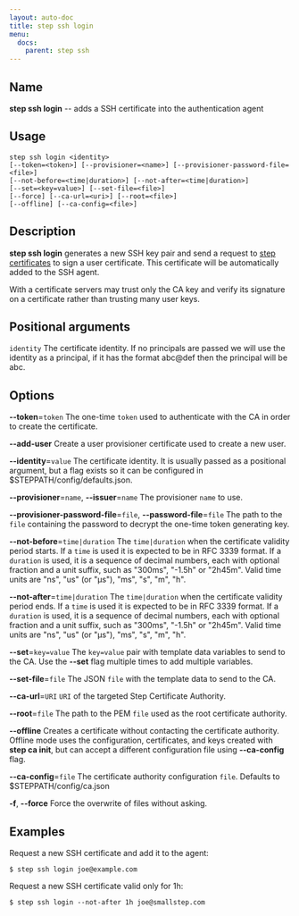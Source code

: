 ```yaml
---
layout: auto-doc
title: step ssh login
menu:
  docs:
    parent: step ssh
---
```


## Name
**step ssh login** -- adds a SSH certificate into the authentication agent

## Usage

```raw
step ssh login <identity>
[--token=<token>] [--provisioner=<name>] [--provisioner-password-file=<file>]
[--not-before=<time|duration>] [--not-after=<time|duration>]
[--set=<key=value>] [--set-file=<file>]
[--force] [--ca-url=<uri>] [--root=<file>]
[--offline] [--ca-config=<file>]
```

## Description

**step ssh login** generates a new SSH key pair and send a request to [step
certificates](https://github.com/smallstep/certificates) to sign a user
certificate. This certificate will be automatically added to the SSH agent.

With a certificate servers may trust only the CA key and verify its signature on
a certificate rather than trusting many user keys.

## Positional arguments

`identity`
The certificate identity. If no principals are passed we will use
the identity as a principal, if it has the format abc@def then the
principal will be abc.

## Options


**--token**=`token`
The one-time `token` used to authenticate with the CA in order to create the
certificate.

**--add-user**
Create a user provisioner certificate used to create a new user.

**--identity**=`value`
The certificate identity. It is usually passed as a positional argument, but a
flag exists so it can be configured in $STEPPATH/config/defaults.json.

**--provisioner**=`name`, **--issuer**=`name`
The provisioner `name` to use.

**--provisioner-password-file**=`file`, **--password-file**=`file`
The path to the `file` containing the password to decrypt the one-time token
generating key.

**--not-before**=`time|duration`
The `time|duration` when the certificate validity period starts. If a `time` is
used it is expected to be in RFC 3339 format. If a `duration` is used, it is a
sequence of decimal numbers, each with optional fraction and a unit suffix, such
as "300ms", "-1.5h" or "2h45m". Valid time units are "ns", "us" (or "µs"), "ms",
"s", "m", "h".

**--not-after**=`time|duration`
The `time|duration` when the certificate validity period ends. If a `time` is
used it is expected to be in RFC 3339 format. If a `duration` is used, it is a
sequence of decimal numbers, each with optional fraction and a unit suffix, such
as "300ms", "-1.5h" or "2h45m". Valid time units are "ns", "us" (or "µs"), "ms",
"s", "m", "h".

**--set**=`key=value`
The `key=value` pair with template data variables to send to the CA. Use the **--set** flag multiple times to add multiple variables.

**--set-file**=`file`
The JSON `file` with the template data to send to the CA.

**--ca-url**=`URI`
`URI` of the targeted Step Certificate Authority.

**--root**=`file`
The path to the PEM `file` used as the root certificate authority.

**--offline**
Creates a certificate without contacting the certificate authority. Offline mode
uses the configuration, certificates, and keys created with **step ca init**,
but can accept a different configuration file using **--ca-config** flag.

**--ca-config**=`file`
The certificate authority configuration `file`. Defaults to
$STEPPATH/config/ca.json

**-f**, **--force**
Force the overwrite of files without asking.

## Examples

Request a new SSH certificate and add it to the agent:
```shell
$ step ssh login joe@example.com
```

Request a new SSH certificate valid only for 1h:
```shell
$ step ssh login --not-after 1h joe@smallstep.com
```

